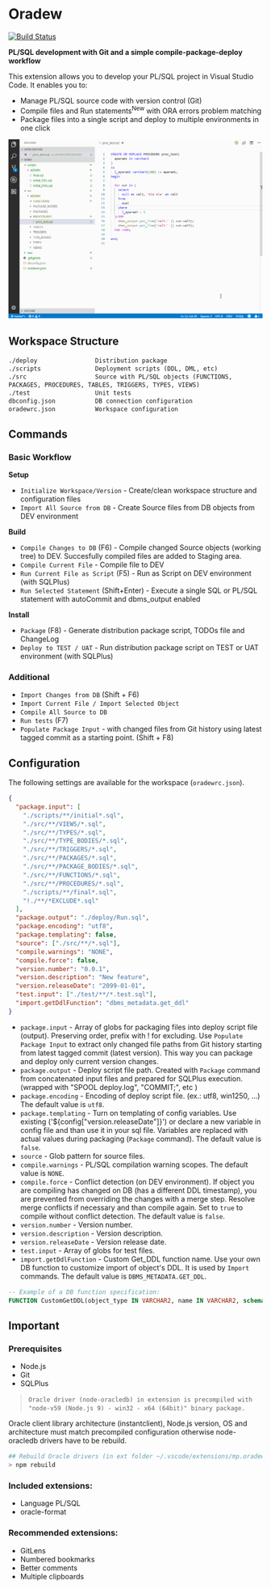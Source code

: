 # Oradew

[![Build Status](https://dev.azure.com/mickeypearce0384/Oradew/_apis/build/status/mickeypearce.oradew-vscode)](https://dev.azure.com/mickeypearce0384/Oradew/_build/latest?definitionId=1)

**PL/SQL development with Git and a simple compile-package-deploy workflow**

This extension allows you to develop your PL/SQL project in Visual Studio Code. It enables you to:

- Manage PL/SQL source code with version control (Git)
- Compile files and Run statements<sup>New</sup> with ORA errors problem matching
- Package files into a single script and deploy to multiple environments in one click

![Compile Demo](images/demo.gif)

## Workspace Structure

```
./deploy                Distribution package
./scripts               Deployment scripts (DDL, DML, etc)
./src                   Source with PL/SQL objects (FUNCTIONS, PACKAGES, PROCEDURES, TABLES, TRIGGERS, TYPES, VIEWS)
./test                  Unit tests
dbconfig.json           DB connection configuration
oradewrc.json           Workspace configuration
```

## Commands

### Basic Workflow

**Setup**

- `Initialize Workspace/Version` - Create/clean workspace structure and configuration files
- `Import All Source from DB` - Create Source files from DB objects from DEV environment

**Build**

- `Compile Changes to DB` (F6) - Compile changed Source objects (working tree) to DEV. Succesfully compiled files are added to Staging area.
- `Compile Current File` - Compile file to DEV
- `Run Current File as Script` (F5) - Run as Script on DEV environment (with SQLPlus)
- `Run Selected Statement` (Shift+Enter) - Execute a single SQL or PL/SQL statement with autoCommit and dbms_output enabled

**Install**

- `Package` (F8) - Generate distribution package script, TODOs file and ChangeLog
- `Deploy to TEST / UAT` - Run distribution package script on TEST or UAT environment (with SQLPlus)

### Additional

- `Import Changes from DB` (Shift + F6)
- `Import Current File / Import Selected Object`
- `Compile All Source to DB`
- `Run tests` (F7)
- `Populate Package Input` - with changed files from Git history using latest tagged commit as a starting point. (Shift + F8)

## Configuration

The following settings are available for the workspace (`oradewrc.json`).

```json
{
  "package.input": [
    "./scripts/**/initial*.sql",
    "./src/**/VIEWS/*.sql",
    "./src/**/TYPES/*.sql",
    "./src/**/TYPE_BODIES/*.sql",
    "./src/**/TRIGGERS/*.sql",
    "./src/**/PACKAGES/*.sql",
    "./src/**/PACKAGE_BODIES/*.sql",
    "./src/**/FUNCTIONS/*.sql",
    "./src/**/PROCEDURES/*.sql",
    "./scripts/**/final*.sql",
    "!./**/*EXCLUDE*.sql"
  ],
  "package.output": "./deploy/Run.sql",
  "package.encoding": "utf8",
  "package.templating": false,
  "source": ["./src/**/*.sql"],
  "compile.warnings": "NONE",
  "compile.force": false,
  "version.number": "0.0.1",
  "version.description": "New feature",
  "version.releaseDate": "2099-01-01",
  "test.input": ["./test/**/*.test.sql"],
  "import.getDdlFunction": "dbms_metadata.get_ddl"
}
```

- `package.input` - Array of globs for packaging files into deploy script file (output). Preserving order, prefix with ! for excluding. Use `Populate Package Input` to extract only changed file paths from Git history starting from latest tagged commit (latest version). This way you can package and deploy only current version changes.
- `package.output` - Deploy script file path. Created with `Package` command from concatenated input files and prepared for SQLPlus execution. (wrapped with "SPOOL deploy.log", "COMMIT;", etc )
- `package.encoding` - Encoding of deploy script file. (ex.: utf8, win1250, ...) The default value is `utf8`.
- `package.templating` - Turn on templating of config variables. Use existing ('${config[\"version.releaseDate\"]}') or declare a new variable in config file and than use it in your sql file. Variables are replaced with actual values during packaging (`Package` command). The default value is `false`.
- `source` - Glob pattern for source files.
- `compile.warnings` - PL/SQL compilation warning scopes. The default value is `NONE`.
- `compile.force` - Conflict detection (on DEV environment). If object you are compiling has changed on DB (has a different DDL timestamp), you are prevented from overriding the changes with a merge step. Resolve merge conflicts if necessary and than compile again. Set to `true` to compile without conflict detection. The default value is `false`.
- `version.number` - Version number.
- `version.description` - Version description.
- `version.releaseDate` - Version release date.
- `test.input` - Array of globs for test files.
- `import.getDdlFunction` - Custom Get_DDL function name. Use your own DB function to customize import of object's DDL. It is used by `Import` commands. The default value is `DBMS_METADATA.GET_DDL`.

```sql
-- Example of a DB function specification:
FUNCTION CustomGetDDL(object_type IN VARCHAR2, name IN VARCHAR2, schema IN VARCHAR2 DEFAULT NULL) RETURN CLOB;
```

## Important

### Prerequisites

- Node.js
- Git
- SQLPlus

> `Oracle driver (node-oracledb) in extension is precompiled with "node-v59 (Node.js 9) - win32 - x64 (64bit)" binary package.`

Oracle client library architecture (instantclient), Node.js version, OS and architecture must match precompiled configuration otherwise node-oracledb drivers have to be rebuild.

```bash
## Rebuild Oracle drivers (in ext folder ~/.vscode/extensions/mp.oradew-vscode-...):
> npm rebuild
```

### Included extensions:

- Language PL/SQL
- oracle-format

### Recommended extensions:

- GitLens
- Numbered bookmarks
- Better comments
- Multiple clipboards
